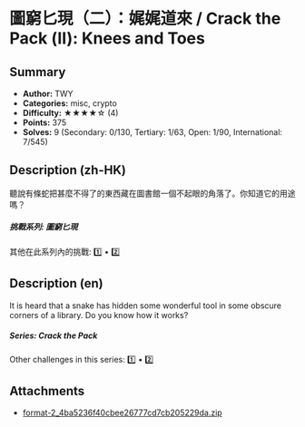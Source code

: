 圖窮匕現（二）：娓娓道來 / Crack the Pack (Ⅱ): Knees and Toes
===

## Summary

* **Author:** TWY
* **Categories:** misc, crypto
* **Difficulty:** ★★★★☆ (4)
* **Points:** 375
* **Solves:** 9 (Secondary: 0/130, Tertiary: 1/63, Open: 1/90, International: 7/545)

## Description (zh-HK)

聽說有條蛇把甚麼不得了的東西藏在圖書館一個不起眼的角落了。你知道它的用途嗎？

##### 挑戰系列: 圖窮匕現

其他在此系列內的挑戰: [1️⃣](/challenges/359702030) • [2️⃣](/challenges/631596424)

## Description (en)

It is heard that a snake has hidden some wonderful tool in some obscure corners of a library. Do you know how it works?

##### Series: Crack the Pack

Other challenges in this series: [1️⃣](/challenges/359702030) • [2️⃣](/challenges/631596424)

## Attachments

- [format-2_4ba5236f40cbee26777cd7cb205229da.zip](https://github.com/blackb6a/hkcert-ctf-2024-challenges/releases/download/v1.0.0/format-2_4ba5236f40cbee26777cd7cb205229da.zip)




